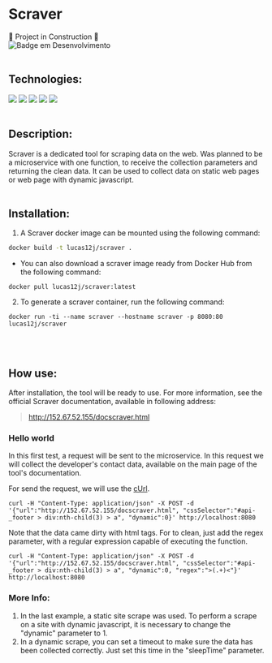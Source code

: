 # Scraver

:construction:  Project in Construction  :construction:
<br>
![Badge em Desenvolvimento](http://img.shields.io/static/v1?label=STATUS&message=Alpha%20Version&color=GREEN&style=for-the-badge)
<br><br>
## Technologies:

<img src="https://img.shields.io/badge/Python-3776AB?style=for-the-badge&logo=python&logoColor=white"/> <img src="https://img.shields.io/badge/Docker-3776AB?style=for-the-badge&logo=docker&logoColor=white"/> <img src="https://img.shields.io/badge/Selenium-3776AB?style=for-the-badge&logo=selenium&logoColor=white"/> <img src="https://img.shields.io/badge/Firefox-3776AB?style=for-the-badge&logo=firefox&logoColor=white"/> <img src="https://img.shields.io/badge/Flask-3776AB?style=for-the-badge&logo=flask&logoColor=white"/>
<br><br>
## Description:

Scraver is a dedicated tool for scraping data on the web. Was planned to be a microservice with one function, to receive the collection parameters and returning the clean data. It can be used to collect data on static web pages or web page with dynamic javascript.
<br><br>
## Installation:

1. A Scraver docker image can be mounted using the following command:

```bash
docker build -t lucas12j/scraver .
```
   - You can also download a scraver image ready from Docker Hub from the following command:

```
docker pull lucas12j/scraver:latest
```

2. To generate a scraver container, run the following command:

```
docker run -ti --name scraver --hostname scraver -p 8080:80 lucas12j/scraver
```
<br><br>
## How use:

After installation, the tool will be ready to use. For more information, see the official Scraver documentation, available in following address:
> http://152.67.52.155/docscraver.html

### Hello world

In this first test, a request will be sent to the microservice. In this request we will collect the developer's contact data, available on the main page of the tool's documentation. 

For send the request, we will use the [cUrl](https://curl.se/).

``` cUrl
curl -H "Content-Type: application/json" -X POST -d '{"url":"http://152.67.52.155/docscraver.html", "cssSelector":"#api-_footer > div:nth-child(3) > a", "dynamic":0}' http://localhost:8080
```
Note that the data came dirty with html tags. For to clean, just add the regex parameter, with a regular expression capable of executing the function.

``` cUrl
curl -H "Content-Type: application/json" -X POST -d '{"url":"http://152.67.52.155/docscraver.html", "cssSelector":"#api-_footer > div:nth-child(3) > a", "dynamic":0, "regex":">(.+)<"}' http://localhost:8080
```

### More Info:

1. In the last example, a static site scrape was used. To perform a scrape on a site with dynamic javascript, it is necessary to change the "dynamic" parameter to 1.
2. In a dynamic scrape, you can set a timeout to make sure the data has been collected correctly. Just set this time in the "sleepTime" parameter.
